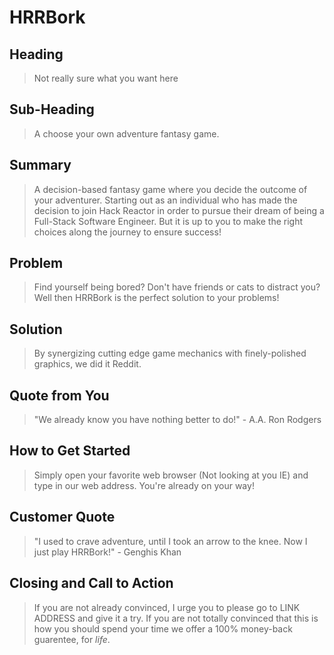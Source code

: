 # HRRBork #

## Heading ##
  > Not really sure what you want here

## Sub-Heading ##
  > A choose your own adventure fantasy game.

## Summary ##
  > A decision-based fantasy game where you decide the outcome of your adventurer. Starting out as an individual who has made the decision to join Hack Reactor in order to pursue their dream of being a Full-Stack Software Engineer. But it is up to you to make the right choices along the journey to ensure success!

## Problem ##
  > Find yourself being bored? Don't have friends or cats to distract you? Well then HRRBork is the perfect solution to your problems!

## Solution ##
  > By synergizing cutting edge game mechanics with finely-polished graphics, we did it Reddit.

## Quote from You ##
  > "We already know you have nothing better to do!" - A.A. Ron Rodgers

## How to Get Started ##
  > Simply open your favorite web browser (Not looking at you IE) and type in our web address. You're already on your way!

## Customer Quote ##
  > "I used to crave adventure, until I took an arrow to the knee. Now I just play HRRBork!" - Genghis Khan

## Closing and Call to Action ##
  > If you are not already convinced, I urge you to please go to LINK ADDRESS and give it a try. If you are not totally convinced that this is how you should spend your time we offer a 100% money-back guarentee, for _life_.
